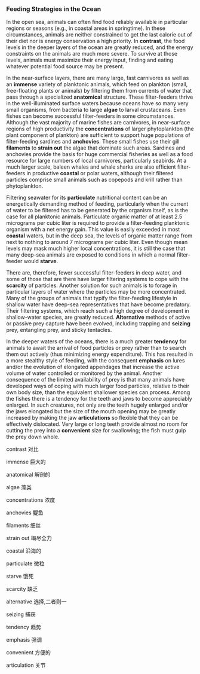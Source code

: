 ### Feeding Strategies in the Ocean

  In the open sea, animals can often find food reliably available in particular regions or seasons (e.g., in coastal areas in springtime). In these circumstances, animals are neither constrained to get the last calorie out of their diet nor is energy conservation a high priority. In **contrast**, the food levels in the deeper layers of the ocean are greatly reduced, and the energy constraints on the animals are much more severe. To survive at those levels, animals must maximize their energy input, finding and eating whatever potential food source may be present.



  In the near-surface layers, there are many large, fast carnivores as well as an **immense** variety of planktonic animals, which feed on plankton (small, free-floating plants or animals) by filtering them from currents of water that pass through a specialized **anatomical** structure. These filter-feeders thrive in the well-illuminated surface waters because oceans have so many very small organisms, from bacteria to large **algae** to larval crustaceans. Even fishes can become successful filter-feeders in some circumstances. Although the vast majority of marine fishes are carnivores, in near-surface regions of high productivity the **concentrations** of larger phytoplankton (the plant component of plankton) are sufficient to support huge populations of filter-feeding sardines and **anchovies**. These small fishes use their gill **filaments** to **strain out** the algae that dominate such areas. Sardines and anchovies provide the basis for huge commercial fisheries as well as a food resource for large numbers of local carnivores, particularly seabirds. At a much larger scale, baleen whales and whale sharks are also efficient filter-feeders in productive **coastal** or polar waters, although their filtered particles comprise small animals such as copepods and krill rather than phytoplankton.



  Filtering seawater for its **particulate** nutritional content can be an energetically demanding method of feeding, particularly when the current of water to be filtered has to be generated by the organism itself, as is the case for all planktonic animals. Particulate organic matter of at least 2.5 micrograms per cubic liter is required to provide a filter-feeding planktonic organism with a net energy gain. This value is easily exceeded in most **coastal** waters, but in the deep sea, the levels of organic matter range from next to nothing to around 7 micrograms per cubic liter. Even though mean levels may mask much higher local concentrations, it is still the case that many deep-sea animals are exposed to conditions in which a normal filter-feeder would **starve**.



  There are, therefore, fewer successful filter-feeders in deep water, and some of those that are there have larger filtering systems to cope with the **scarcity** of particles. Another solution for such animals is to forage in particular layers of water where the particles may be more concentrated. Many of the groups of animals that typify the filter-feeding lifestyle in shallow water have deep-sea representatives that have become predatory. Their filtering systems, which reach such a high degree of development in shallow-water species, are greatly reduced. **Alternative** methods of active or passive prey capture have been evolved, including trapping and **seizing** prey, entangling prey, and sticky tentacles.



  In the deeper waters of the oceans, there is a much greater **tendency** for animals to await the arrival of food particles or prey rather than to search them out actively (thus minimizing energy expenditure). This has resulted in a more stealthy style of feeding, with the consequent **emphasis** on lures and/or the evolution of elongated appendages that increase the active volume of water controlled or monitored by the animal. Another consequence of the limited availability of prey is that many animals have developed ways of coping with much larger food particles, relative to their own body size, than the equivalent shallower species can process. Among the fishes there is a tendency for the teeth and jaws to become appreciably enlarged. In such creatures, not only are the teeth hugely enlarged and/or the jaws elongated but the size of the mouth opening may be greatly increased by making the jaw **articulations** so flexible that they can be effectively dislocated. Very large or long teeth provide almost no room for cutting the prey into a **convenient** size for swallowing; the fish must gulp the prey down whole.



contrast                                              对比

immense                                              巨大的

anatomical                                            解剖的

algae                                                  藻类

concentrations                                 浓度

anchovies                                      鳀鱼

filaments                                          细丝

strain out                                      竭尽全力

coastal                                           沿海的

particulate                                  微粒

starve                                      饿死

scarcity                                缺乏

alternative                                      选择,二者则一

seizing                                          捕获

tendency                                        趋势

emphasis                                            强调

convenient                                      方便的

articulation                                         关节